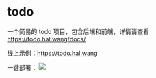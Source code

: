 # todo

一个简易的 todo 项目，包含后端和前端，详情请查看 <https://todo.hal.wang/docs/>

线上示例：<https://todo.hal.wang>

一键部署：
[![](https://main.qcloudimg.com/raw/95b6b680ef97026ae10809dbd6516117.svg)](https://console.cloud.tencent.com/tcb/env/index?action=CreateAndDeployCloudBaseProject&appUrl=https%3A%2F%2Fgithub.com%2Fhal-wang%2Ftodo&branch=main)
